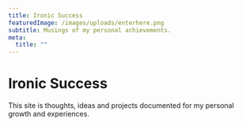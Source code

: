 ```yaml
---
title: Ironic Success
featuredImage: /images/uploads/enterhere.png
subtitle: Musings of my personal achievements.
meta:
  title: ""
---
```


# Ironic Success

This site is thoughts, ideas and projects documented for my personal growth and experiences.
